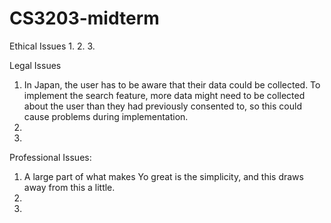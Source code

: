 # CS3203-midterm

Ethical Issues
  1. 
  2. 
  3.
  
Legal Issues 
  1. In Japan, the user has to be aware that their data could be collected. To implement the search feature, more data might need to be collected about the user than they had previously consented to, so this could cause problems during implementation.
  2.
  3. 
  
Professional Issues:
  1. A large part of what makes Yo great is the simplicity, and this draws away from this a little. 
  2. 
  3. 

